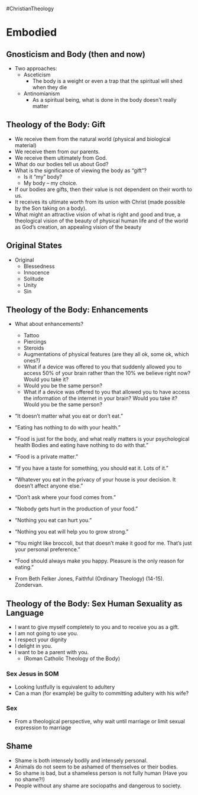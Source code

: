 #ChristianTheology
# Embodied

## Gnosticism and Body (then and now)
- Two approaches:
	- Asceticism
		- The body is a weight or even a trap that the spiritual will shed when they die
	- Antinomianism
		- As a spiritual being, what is done in the body doesn't really matter

## Theology of the Body: Gift
- We receive them from the natural world (physical and biological material)
- We receive them from our parents.  
- We receive them ultimately from God.  
- What do our bodies tell us about God?  
- What is the significance of viewing the body as “gift”?  
	- Is it “my” body?  
	- My body – my choice.
- If our bodies are gifts, then their value is not dependent on their worth to us.
- It receives its ultimate worth from its union with Christ (made possible by the Son taking on a body).  
- What might an attractive vision of what is right and good and true, a theological vision of the beauty of physical human life and of the world as God’s creation, an appealing vision of the beauty

## Original States
- Original
	- Blessedness
	- Innocence
	- Solitude
	- Unity
	- Sin

## Theology of the Body: Enhancements
- What about enhancements?
	- Tattoo  
	- Piercings
	- Steroids
	- Augmentations of physical features (are they all ok, some ok, which ones?)  
	- What if a device was offered to you that suddenly allowed you to access 50% of your brain rather than the 10% we believe right now? Would you take it?
	- Would you be the same person?  
	- What if a device was offered to you that allowed you to have access the information of the internet in your brain? Would you take it? Would you be the same person?

- “It doesn’t matter what you eat or don’t eat.”  
- “Eating has nothing to do with your health.”  
- "Food is just for the body, and what really matters is your psychological health Bodies and eating have nothing to do with that.”  
- “Food is a private matter.”  
- “If you have a taste for something, you should eat it. Lots of it.”  
- “Whatever you eat in the privacy of your house is your decision. It doesn’t affect anyone else.”  
- “Don’t ask where your food comes from.”  
- “Nobody gets hurt in the production of your food.”  
- “Nothing you eat can hurt you.”  
- “Nothing you eat will help you to grow strong.”  
- “You might like broccoli, but that doesn’t make it good for me. That’s just your personal preference.”  
- “Food should always make you happy. Pleasure is the only reason for eating.”  
- From Beth Felker Jones, Faithful (Ordinary Theology) (14-15). Zondervan.

## Theology of the Body: Sex Human Sexuality as Language
- I want to give myself completely to you and to receive you as a gift.  
- I am not going to use you.  
- I respect your dignity  
- I delight in you.  
- I want to be a parent with you.  
	- (Roman Catholic Theology of the Body)

### Sex Jesus in SOM
- Looking lustfully is equivalent to adultery
- Can a man (for example) be guilty to committing adultery with his wife?

### Sex
- From a theological perspective, why wait until marriage or limit sexual expression to marriage

## Shame
- Shame is both intensely bodily and intensely personal.  
- Animals do not seem to be ashamed of themselves or their bodies.  
- So shame is bad, but a shameless person is not fully human (Have you no shame?!)  
- People without any shame are sociopaths and dangerous to society.